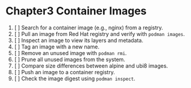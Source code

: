 # Chapter3 Container Images

1. [ ] Search for a container image (e.g., nginx) from a registry.
2. [ ] Pull an image from Red Hat registry and verify with `podman images`.
3. [ ] Inspect an image to view its layers and metadata.
4. [ ] Tag an image with a new name.
5. [ ] Remove an unused image with `podman rmi`.
6. [ ] Prune all unused images from the system.
7. [ ] Compare size differences between alpine and ubi8 images.
8. [ ] Push an image to a container registry.
9. [ ] Check the image digest using `podman inspect`.

